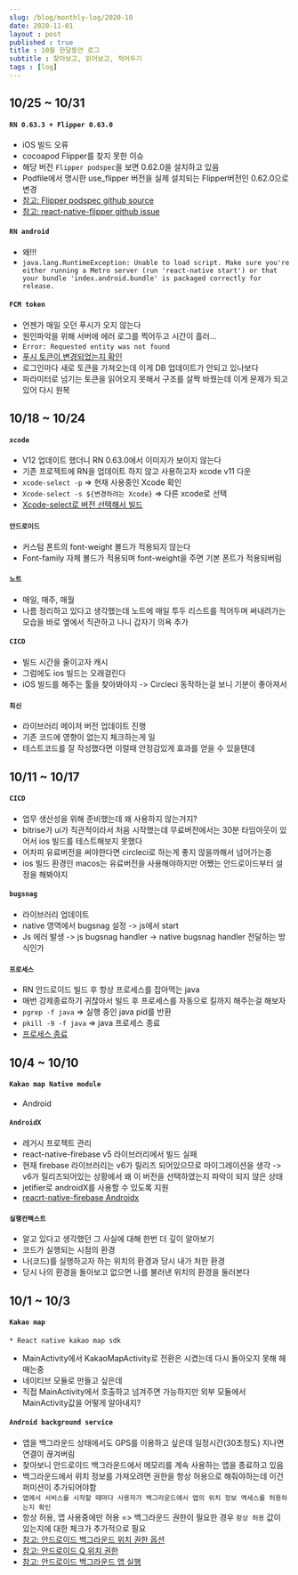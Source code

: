 ```yaml
---
slug: /blog/monthly-log/2020-10
date: 2020-11-01
layout : post
published : true
title : 10월 한달동안 로그
subtitle : 찾아보고, 읽어보고, 적어두기
tags : [log]
---
```

## 10/25 ~ 10/31
#### `RN 0.63.3 + Flipper 0.63.0`
- iOS 빌드 오류
- cocoapod Flipper를 찾지 못한 이슈
- 해당 버전 `Flipper podspec`을 보면 0.62.0을 설치하고 있음
- Podfile에서 명시한 use_flipper 버전을 실제 설치되는 Flipper버전인 0.62.0으로 변경
- [참고: Flipper podspec github source](https://github.com/facebook/flipper/blob/v0.63.0/Flipper.podspec)
- [참고: react-native-flipper github issue](https://github.com/facebook/flipper/issues/1534)

#### `RN android`
- 왜!!!
- `java.lang.RuntimeException: Unable to load script. Make sure you're either running a Metro server (run 'react-native start') or that your bundle 'index.android.bundle' is packaged correctly for release.`

#### `FCM token`
  * 언젠가 매일 오던 푸시가 오지 않는다
  * 원인파악을 위해 서버에 에러 로그를 찍어두고 시간이 흘러...
  * `Error: Requested entity was not found`
  * [푸시 토큰이 변경되었는지 확인](https://jsonobject.tistory.com/489)
  * 로그인마다 새로 토큰을 가져오는데 이게 DB 업데이트가 안되고 있나보다
  * 파라미터로 넘기는 토큰을 읽어오지 못해서 구조를 살짝 바꿨는데 이게 문제가 되고 있어 다시 원복


## 10/18 ~ 10/24
#### `xcode`
  * V12 업데이트 했더니 RN 0.63.0에서 이미지가 보이지 않는다
  * 기존 프로젝트에 RN을 업데이트 하지 않고 사용하고자 xcode v11 다운
  * `xcode-select -p` => 현재 사용중인 Xcode 확인
  * `Xcode-select -s ${변경하려는 Xcode}` => 다른 xcode로 선택
  * [Xcode-select로 버전 선택해서 빌드](https://smartlinkio.tistory.com/24)

#### `안드로이드`
  * 커스텀 폰트의 font-weight 볼드가 적용되지 않는다
  * Font-family 자체 볼드가 적용되며 font-weight을 주면 기본 폰트가 적용되버림

#### `노트`
  * 매일, 매주, 매월
  * 나름 정리하고 있다고 생각했는데 노트에 매일 투두 리스트를 적어두며 써내려가는 모습을 바로 옆에서 직관하고 나니 갑자기 의욕 추가

#### `CICD`
  * 빌드 시간을 줄이고자 캐시
  * 그럼에도 ios 빌드는 오래걸린다
  * iOS 빌드를 해주는 툴을 찾아봐야지 -> Circleci 동작하는걸 보니 기분이 좋아져서

#### `최신`
  * 라이브러리 메이저 버전 업데이트 진행
  * 기존 코드에 영향이 없는지 체크하는게 일
  * 테스트코드를 잘 작성했다면 이럴때 안정감있게 효과를 얻을 수 있을텐데


## 10/11 ~ 10/17
#### `CICD`
  * 업무 생산성을 위해 준비했는데 왜 사용하지 않는거지?
  * bitrise가 ui가 직관적이라서 처음 시작했는데 무료버전에서는 30분 타임아웃이 있어서 ios 빌드를 테스트해보지 못했다
  * 어차피 유료버전을 써야한다면 circleci로 하는게 좋지 않을까해서 넘어가는중
  * ios 빌드 환경인 macos는 유료버전을 사용해야하지만 어쨌는 안드로이드부터 설정을 해봐야지

#### `bugsnag`
  * 라이브러리 업데이트
  * native 영역에서 bugsnag 설정 -> js에서 start
  * Js 에러 발생 -> js bugsnag handler -> native bugsnag handler 전달하는 방식인가

#### `프로세스`
  * RN 안드로이드 빌드 후 항상 프로세스를 잡아먹는 java
  * 매번 강제종료하기 귀찮아서 빌드 후 프로세스를 자동으로 킬까지 해주는걸 해보자
  * `pgrep -f java` => 실행 중인 java pid를 반환
  * `pkill -9 -f java` => java 프로세스 종료
  * [프로세스 종료](https://bakyeono.net/post/2015-05-05-linux-kill-process-by-name.html)


## 10/4 ~ 10/10
#### `Kakao map Native module`
  * Android 

#### `AndroidX`
  * 레거시 프로젝트 관리
  * react-native-firebase v5 라이브러리에서 빌드 실패
  * 현재 firebase 라이브러리는 v6가 릴리즈 되어있으므로 마이그레이션을 생각 -> v6가 릴리즈되어있는 상황에서 왜 이 버전을 선택하였는지 파악이 되지 않은 상태
  * jetifier로 androidX를 사용할 수 있도록 지원
  * [reacrt-native-firebase Androidx](https://github.com/invertase/react-native-firebase/issues/1588)

#### `실행컨텍스트`
  * 알고 있다고 생각했던 그 사실에 대해 한번 더 깊이 알아보기
  * 코드가 실행되는 시점의 환경
  * 나(코드)를 실행하고자 하는 위치의 환경과 당시 내가 처한 환경
  * 당시 나의 환경을 돌아보고 없으면 나를 불러낸 위치의 환경을 둘러본다


## 10/1 ~ 10/3
#### `Kakao map`
	* React native kakao map sdk
  * MainActivity에서 KakaoMapActivity로 전환은 시켰는데 다시 돌아오지 못해 헤매는중
  * 네이티브 모듈로 만들고 싶은데
  * 직접 MainActivity에서 호출하고 넘겨주면 가능하지만 외부 모듈에서 MainActivity값을 어떻게 알아내지?

#### `Android background service`
  * 앱을 백그라운드 상태에서도 GPS를 이용하고 싶은데 일정시간(30초정도) 지나면 연결이 끊겨버림
  * 찾아보니 안드로이드 백그라운드에서 메모리를 계속 사용하는 앱을 종료하고 있음
  * 백그라운드에서 위치 정보를 가져오려면 권한을 항상 허용으로 해줘야하는데 이건 퍼미션이 추가되어야함
  * `앱에서 서비스를 시작할 때마다 사용자가 백그라운드에서 앱의 위치 정보 액세스를 허용하는지 확인`
  * 항상 허용, 앱 사용중에만 허용 => 백그라운드 권한이 필요한 경우 `항상 허용` 값이 있는지에 대한 체크가 추가적으로 필요
  * [참고: 안드로이드 백그라운드 위치 권한 옵션](https://developer.android.com/training/location/receive-location-updates?hl=ko#request-background-location)
  * [참고: 안드로이드 Q 위치 권한](https://brunch.co.kr/@huewu/11)
  * [참고: 안드로이드 백그라운드 앱 실행](https://wendys.tistory.com/80)
